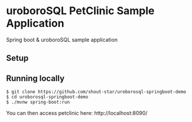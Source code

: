 # uroboroSQL PetClinic Sample Application

Spring boot &amp; uroboroSQL sample application

## Setup


## Running locally

```
$ git clone https://github.com/shout-star/uroborosql-springboot-demo
$ cd uroborosql-springboot-demo
$ ./mvnw spring-boot:run
```

You can then access petclinic here: http://localhost:8090/
